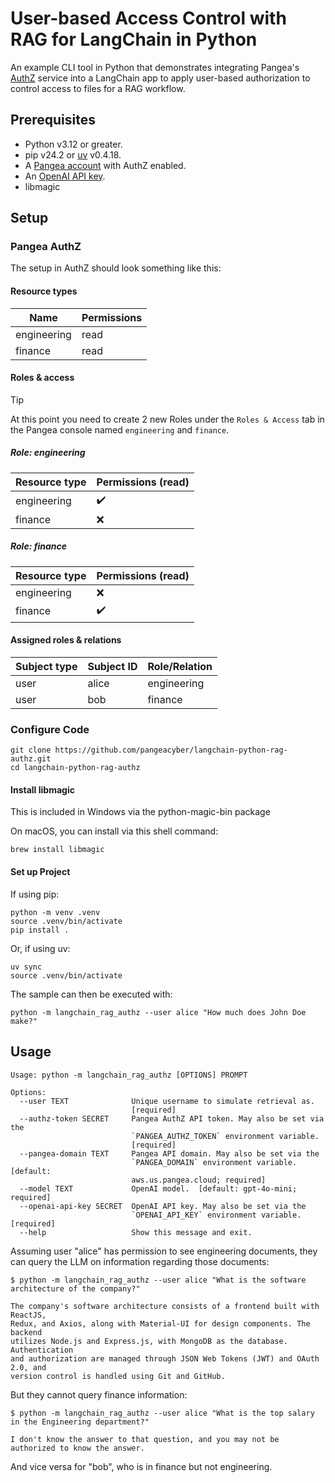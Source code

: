 # User-based Access Control with RAG for LangChain in Python

An example CLI tool in Python that demonstrates integrating Pangea's
[AuthZ][] service into a LangChain app to apply user-based authorization to 
control access to files for a RAG workflow.

## Prerequisites

- Python v3.12 or greater.
- pip v24.2 or [uv][] v0.4.18.
- A [Pangea account][Pangea signup] with AuthZ enabled.
- An [OpenAI API key][OpenAI API keys].
- libmagic

## Setup

### Pangea AuthZ

The setup in AuthZ should look something like this:

#### Resource types

| Name        | Permissions |
| ----------- | ----------- |
| engineering | read        |
| finance     | read        |

#### Roles & access

> [!TIP]
> At this point you need to create 2 new Roles under the `Roles & Access` tab in the Pangea console named `engineering` and `finance`.

##### Role: engineering

| Resource type | Permissions (read) |
| ------------- | ------------------ |
| engineering   | ✔️                 |
| finance       | ❌                 |

##### Role: finance

| Resource type | Permissions (read) |
| ------------- | ------------------ |
| engineering   | ❌                 |
| finance       | ✔️                 |

#### Assigned roles & relations

| Subject type | Subject ID | Role/Relation |
| ------------ | ---------- | ------------- |
| user         | alice      | engineering   |
| user         | bob        | finance       |


### Configure Code

```shell
git clone https://github.com/pangeacyber/langchain-python-rag-authz.git
cd langchain-python-rag-authz
```

#### Install libmagic

This is included in Windows via the python-magic-bin package

On macOS, you can install via this shell command:

```shell
brew install libmagic
```

#### Set up Project

If using pip:

```shell
python -m venv .venv
source .venv/bin/activate
pip install .
```

Or, if using uv:

```shell
uv sync
source .venv/bin/activate
```

The sample can then be executed with:

```shell
python -m langchain_rag_authz --user alice "How much does John Doe make?"
```

## Usage

```
Usage: python -m langchain_rag_authz [OPTIONS] PROMPT

Options:
  --user TEXT              Unique username to simulate retrieval as.
                           [required]
  --authz-token SECRET     Pangea AuthZ API token. May also be set via the
                           `PANGEA_AUTHZ_TOKEN` environment variable.
                           [required]
  --pangea-domain TEXT     Pangea API domain. May also be set via the
                           `PANGEA_DOMAIN` environment variable.  [default:
                           aws.us.pangea.cloud; required]
  --model TEXT             OpenAI model.  [default: gpt-4o-mini; required]
  --openai-api-key SECRET  OpenAI API key. May also be set via the
                           `OPENAI_API_KEY` environment variable.  [required]
  --help                   Show this message and exit.
```

Assuming user "alice" has permission to see engineering documents, they can
query the LLM on information regarding those documents:

```
$ python -m langchain_rag_authz --user alice "What is the software architecture of the company?"

The company's software architecture consists of a frontend built with ReactJS,
Redux, and Axios, along with Material-UI for design components. The backend
utilizes Node.js and Express.js, with MongoDB as the database. Authentication
and authorization are managed through JSON Web Tokens (JWT) and OAuth 2.0, and
version control is handled using Git and GitHub.
```

But they cannot query finance information:

```
$ python -m langchain_rag_authz --user alice "What is the top salary in the Engineering department?"

I don't know the answer to that question, and you may not be authorized to know the answer.
```

And vice versa for "bob", who is in finance but not engineering.

[AuthZ]: https://pangea.cloud/docs/authz/
[Pangea signup]: https://pangea.cloud/signup
[OpenAI API keys]: https://platform.openai.com/api-keys
[uv]: https://docs.astral.sh/uv/
